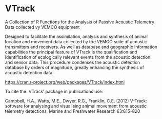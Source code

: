 # VTrack

A Collection of R Functions for the Analysis of Passive Acoustic Telemetry Data collected vy VEMCO equipment

Designed to facilitate the assimilation, analysis and synthesis of animal location and movement data collected by the VEMCO suite of acoustic transmitters and receivers. As well as database and geographic information capabilities the principal feature of VTrack is the qualification and identification of ecologically relevant events from the acoustic detection and sensor data. This procedure condenses the acoustic detection database by orders of magnitude, greatly enhancing the synthesis of acoustic detection data.

https://cran.r-project.org/web/packages/VTrack/index.html

To cite the 'VTrack' package in publications use:

Campbell, H.A., Watts, M.E., Dwyer, R.G., Franklin, C.E. (2012) V-Track: software for analysing and visualising animal movement from acoustic telemetry detections, Marine and Freshwater Research 63:815-820
